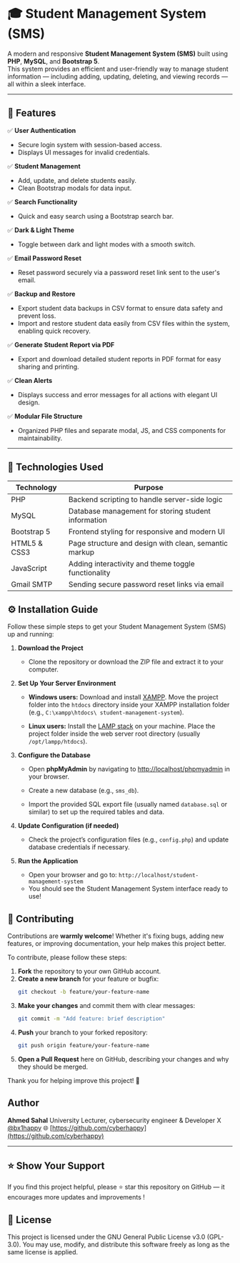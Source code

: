 # 🎓 Student Management System (SMS)

A modern and responsive **Student Management System (SMS)** built using **PHP**, **MySQL**, and **Bootstrap 5**.  
This system provides an efficient and user-friendly way to manage student information — including adding, updating, deleting, and viewing records — all within a sleek interface.


---

## 🚀 Features

✅ **User Authentication**
- Secure login system with session-based access.
- Displays UI messages for invalid credentials.

✅ **Student Management**
- Add, update, and delete students easily.
- Clean Bootstrap modals for data input.

✅ **Search Functionality**
- Quick and easy search using a Bootstrap search bar.

✅ **Dark & Light Theme**
- Toggle between dark and light modes with a smooth switch.

✅ **Email Password Reset**
- Reset password securely via a password reset link sent to the user's email.



✅ **Backup and Restore**
- Export student data backups in CSV format to ensure data safety and prevent loss.
- Import and restore student data easily from CSV files within the system, enabling quick recovery.


✅ **Generate Student Report via PDF**
- Export and download detailed student reports in PDF format for easy sharing and printing.

✅ **Clean Alerts**
- Displays success and error messages for all actions with elegant UI design.

✅ **Modular File Structure**
- Organized PHP files and separate modal, JS, and CSS components for maintainability.


---



## 🧠 Technologies Used

| Technology   | Purpose                                              |
|--------------|------------------------------------------------------|
| PHP          | Backend scripting to handle server-side logic       |
| MySQL        | Database management for storing student information  |
| Bootstrap 5  | Frontend styling for responsive and modern UI       |
| HTML5 & CSS3 | Page structure and design with clean, semantic markup|
| JavaScript   | Adding interactivity and theme toggle functionality  |
| Gmail SMTP   | Sending secure password reset links via email        |


## ⚙️ Installation Guide

Follow these simple steps to get your Student Management System (SMS) up and running:

1. **Download the Project**
   - Clone the repository or download the ZIP file and extract it to your computer.

2. **Set Up Your Server Environment**
   - **Windows users:**
     Download and install [XAMPP](https://www.apachefriends.org/index.html).
     Move the project folder into the `htdocs` directory inside your XAMPP installation folder (e.g., `C:\xampp\htdocs\
student-management-system`).

   - **Linux users:**
     Install the [LAMP stack](https://bitnami.com/stack/lamp) on your machine.
     Place the project folder inside the web server root directory (usually `/opt/lampp/htdocs`).

3. **Configure the Database**
   - Open **phpMyAdmin** by navigating to [http://localhost/phpmyadmin](http://localhost/phpmyadmin) in your browser.

   - Create a new database (e.g., `sms_db`).
   - Import the provided SQL export file (usually named `database.sql` or similar) to set up the required tables and
 data.

4. **Update Configuration (if needed)**
   - Check the project’s configuration files (e.g., `config.php`) and update database credentials if necessary.

5. **Run the Application**
   - Open your browser and go to:
     `http://localhost/student-management-system`
   - You should see the Student Management System interface ready to use!



## 🤝 Contributing

Contributions are **warmly welcome**! Whether it's fixing bugs, adding new features, or improving documentation, your
 help makes this project better.

To contribute, please follow these steps:

1. **Fork** the repository to your own GitHub account.
2. **Create a new branch** for your feature or bugfix:
   ```bash
   git checkout -b feature/your-feature-name

3. **Make your changes** and commit them with clear messages:
   ```bash
   git commit -m "Add feature: brief description"

4. **Push** your branch to your forked repository:
   ```bash
   git push origin feature/your-feature-name

5. **Open a Pull Request** here on GitHub, describing your changes and why they should be merged.

Thank you for helping improve this project! 🎉



##  Author

**Ahmed Sahal**
University Lecturer, cybersecurity engineer & Developer
X [@bx1happy](https://twitter.com/bx1happy)
🌐 [https://github.com/cyberhappy](https://github.com/cyberhappy)

---

## ⭐ Show Your Support

If you find this project helpful, please ⭐ star this repository on GitHub — it encourages more updates and improvements
!

## 🧾 License

This project is licensed under the GNU General Public License v3.0 (GPL-3.0).
You may use, modify, and distribute this software freely as long as the same license is applied.

